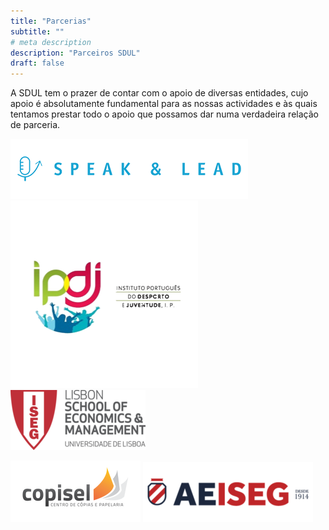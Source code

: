```yaml
---
title: "Parcerias"
subtitle: ""
# meta description
description: "Parceiros SDUL"
draft: false
---
```

A SDUL tem o prazer de contar com o apoio de diversas entidades, cujo apoio é absolutamente fundamental para as nossas actividades e às quais tentamos prestar todo o apoio que possamos dar numa verdadeira relação de parceria.


[![speakandlead](/images/parceiros/logo_speakandlead.png)](https://speakandlead.pt/) [![ipdj](/images/parceiros/logo_ipdj1.png)](https://ipdj.gov.pt/) [![iseg](/images/parceiros/logo_iseg.png)](https://www.iseg.ulisboa.pt/pt/)	


[![copisel](/images/parceiros/logo_copisel.png)](https://copisel.pt/)
 [![aeiseg](/images/parceiros/logo_aeiseg.png)](http://www.aeiseg.pt/)




